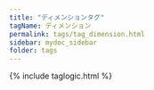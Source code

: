 ```yaml
---
title: "ディメンションタグ"
tagName: ディメンション
permalink: tags/tag_dimension.html
sidebar: mydoc_sidebar
folder: tags
---
```

{% include taglogic.html %}
